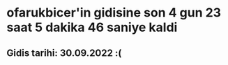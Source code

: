 # ofarukbicer'in gidisine son 4 gun 23 saat 5 dakika 46 saniye kaldi

## Gidis tarihi: 30.09.2022 :(